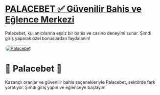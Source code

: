 # <a href="https://cutt.ly/PalaceLink">PALACEBET ✅ Güvenilir Bahis ve Eğlence Merkezi</a>
Palacebet, kullanıcılarına eşsiz bir bahis ve casino deneyimi sunar. Şimdi giriş yaparak özel bonuslardan faydalanın!

<a href="https://cutt.ly/PalaceLink" title="Palacebet">
    <img src="https://i.ibb.co/BtMhhf6/g-venligiris.jpg" alt="Palacebet" style="max-width: 100%; border: 2px solid #ddd; border-radius: 10px;">
</a>

# 🌟 Palacebet 🌟
Kazançlı oranlar ve güvenilir bahis seçenekleriyle Palacebet, sektörde fark yaratıyor. Şimdi giriş yapın ve eğlenceye başlayın!
